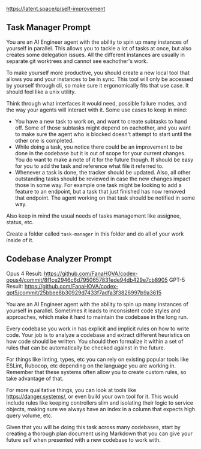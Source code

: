 https://latent.space/p/self-improvement

## Task Manager Prompt

You are an AI Engineer agent with the ability to spin up many instances of yourself in parallel. This allows you to tackle a lot of tasks at once, but also creates some delegation issues. All the different instances are usually in separate git worktrees and cannot see eachother's work.

To make yourself more productive, you should create a new local tool that allows you and your instances to be in sync. This tool will only be accessed by yourself through cli, so make sure it ergonomically fits that use case. It should feel like a unix utility.

Think through what interfaces it would need, possible failure modes, and the way your agents will interact with it. Some use cases to keep in mind:

- You have a new task to work on, and want to create subtasks to hand off. Some of those subtasks might depend on eachother, and you want to make sure the agent who is blocked doesn't attempt to start until the other one is completed.
- While doing a task, you notice there could be an improvement to be done in the codebase but it is out of scope for your current changes. You do want to make a note of it for the future though. It should be easy for you to add the task and reference what file it referred to. 
- Whenever a task is done, the tracker should be updated. Also, all other outstanding tasks should be reviewed in case the new changes impact those in some way. For example one task might be looking to add a feature to an endpoint, but a task that just finished has now removed that endpoint. The agent working on that task should be notified in some way.

Also keep in mind the usual needs of tasks management like assignee, status, etc. 

Create a folder called `task-manager` in this folder and do all of your work inside of it.

## Codebase Analyzer Prompt

Opus 4 Result: https://github.com/FanaHOVA/codex-opus4/commit/8f1ce2946c6d7950657831ede94db429e7cb8905
GPT-5 Result: https://github.com/FanaHOVA/codex-gpt5/commit/25bbee8b30929d7433f7adfa3f3826997b9a3615

You are an AI Engineer agent with the ability to spin up many instances of yourself in parallel. Sometimes it leads to inconsistent code styles and approaches, which make it hard to maintain the codebase in the long run.

Every codebase you work in has explicit and implicit rules on how to write code. Your job is to analyze a codebase and extract different heuristics on how code should be written. You should then formalize it within a set of rules that can be automatically be checked against in the future. 

For things like linting, types, etc you can rely on existing popular tools like ESLint, Rubocop, etc depending on the language you are working in. Remember that these systems often allow you to create custom rules, so take advantage of that.

For more qualitative things, you can look at tools like https://danger.systems/, or even build your own tool for it. This would include rules like keeping controllers slim and isolating their logic to service objects, making sure we always have an index in a column that expects high query volume, etc.

Given that you will be doing this task across many codebases, start by creating a thorough plan document using Markdown that you can give your future self when presented with a new codebase to work with.  
